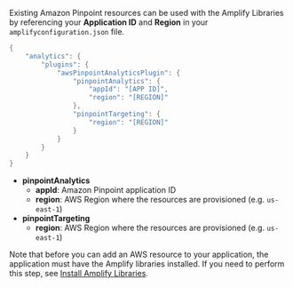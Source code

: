 Existing Amazon Pinpoint resources can be used with the Amplify Libraries by referencing your **Application ID** and **Region** in your `amplifyconfiguration.json` file.

```dart
{
    "analytics": {
        "plugins": {
            "awsPinpointAnalyticsPlugin": {
                "pinpointAnalytics": {
                    "appId": "[APP ID]",
                    "region": "[REGION]"
                },
                "pinpointTargeting": {
                    "region": "[REGION]"
                }
            }
        }
    }
}
```

- **pinpointAnalytics**
  - **appId**: Amazon Pinpoint application ID
  - **region**: AWS Region where the resources are provisioned (e.g. `us-east-1`)
- **pinpointTargeting**
  - **region**: AWS Region where the resources are provisioned (e.g. `us-east-1`)

Note that before you can add an AWS resource to your application, the application must have the Amplify libraries installed. If you need to perform this step, see [Install Amplify Libraries](~/lib/project-setup/create-application.md#n2-install-amplify-libraries). 
